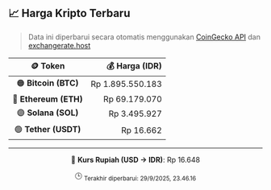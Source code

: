 

<!-- HARGA_KRIPTO -->
## 📈 Harga Kripto Terbaru

> Data ini diperbarui secara otomatis menggunakan [CoinGecko API](https://www.coingecko.com/) dan [exchangerate.host](https://exchangerate.host/)

<div align="center">

| 🪙 Token | 💰 Harga (IDR) |
|:------:|---------------:|
| 🟠 **Bitcoin (BTC)**   | Rp 1.895.550.183 |
| 🔵 **Ethereum (ETH)**  | Rp 69.179.070 |
| 🟣 **Solana (SOL)**    | Rp 3.495.927 |
| 🟢 **Tether (USDT)**   | Rp 16.662 |

---

💱 **Kurs Rupiah (USD → IDR)**: Rp 16.648

🕒 <sub>Terakhir diperbarui: 29/9/2025, 23.46.16</sub>

</div>
<!-- /HARGA_KRIPTO -->